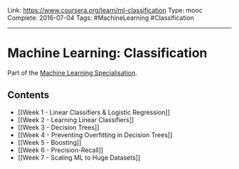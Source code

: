 Link: https://www.coursera.org/learn/ml-classification
Type: mooc
Complete: 2016-07-04
Tags: #MachineLearning #Classification
 
 ---

# Machine Learning: Classification

Part of the [Machine Learning Specialisation](https://www.coursera.org/specializations/machine-learning).

## Contents

* [[Week 1 - Linear Classifiers & Logistic Regression]]
* [[Week 2 - Learning Linear Classifiers]]
* [[Week 3 - Decision Trees]]
* [[Week 4 - Preventing Overfitting in Decision Trees]]
* [[Week 5 - Boosting]]
* [[Week 6 - Precision-Recall]]
* [[Week 7 - Scaling ML to Huge Datasets]]